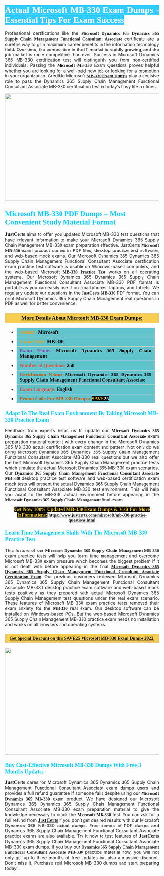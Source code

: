 <h1 style="text-align: justify;"><span style="color:#ffffff;"><span style="font-family:Georgia,serif;"><strong><span style="background-color:#33ccff;">Actual Microsoft MB-330 Exam Dumps - Essential Tips For Exam Success</span></strong></span></span></h1>

<p style="text-align: justify;">Professional certifications like the <span style="font-family:Georgia,serif;"><strong>Microsoft Dynamics 365 Dynamics 365 Supply Chain Management Functional Consultant Associate</strong></span> certificate are a surefire way to gain maximum career benefits in the information technology field. Over time, the competition in the IT market is rapidly growing, and the job market is more competitive than ever. Success in Microsoft Dynamics 365 MB-330 certification test will distinguish you from non-certified individuals. Passing the <span style="font-family:Georgia,serif;"><strong>Microsoft </strong></span><span style="font-family:Arial,Helvetica,sans-serif;"><span style="font-family:Georgia,serif;"><strong>MB-330</strong></span> Exam Questions</span> proves helpful whether you are looking for a well-paid new job or looking for a promotion in your organization. Credible Microsoft <span style="font-family:Georgia,serif;"><strong><a href="https://www.justcerts.com/microsoft/mb-330-practice-questions.html">MB-330 Exam Dumps</a></strong></span> play a decisive role to pass the Dynamics 365 Supply Chain Management Functional Consultant Associate MB-330 certification test in today’s busy life routines.</p>

<p style="text-align: center;"><a href="https://www.justcerts.com/microsoft/mb-330-practice-questions.html"><img alt="" src="https://i.imgur.com/tWVNC2Y.jpg" style="width: 720px; height: 350px;" /></a></p>

<h2 style="margin-right:0in; margin-left:0in"><span style="color:#00ccff;"><span style="font-family:Georgia,serif;"><strong><span style="font-size:18pt">Microsoft MB-330 PDF Dumps – Most Convenient Study Material Format</span></strong></span></span></h2>

<p style="text-align: justify;"><span style="font-size:16px;"><span style="font-family:Georgia,serif;"><strong>JustCerts</strong></span></span> aims to offer you updated Microsoft MB-330 test questions that have relevant information to make your Microsoft Dynamics 365 Supply Chain Management MB-330 exam preparation effective. JustCerts <span style="font-family:Georgia,serif;"><strong>Microsoft MB-330</strong></span> exam product comes in PDF files, desktop practice test software, and web-based mock exams. Our Microsoft Dynamics 365 Dynamics 365 Supply Chain Management Functional Consultant Associate certification exam practice test software is usable on Windows-based computers, and the web-based Microsoft <span style="font-family:Georgia,serif;"><a href="https://www.justcerts.com/microsoft/mb-330-practice-questions.html"><strong>MB-330 Practice Test</strong></a></span> works on all operating systems. Our Microsoft Dynamics 365 Dynamics 365 Supply Chain Management Functional Consultant Associate MB-330 PDF format is portable as you can easily use it on smartphones, laptops, and tablets. We regularly update our questions in the <span style="font-family:Georgia,serif;"><strong>JustCerts MB-330 </strong></span> PDF format. You can print Microsoft Dynamics 365 Supply Chain Management real questions in PDF as well for better convenience.</p>

<h3 style="background: #f7ce50; border: 1px solid rgb(204, 204, 204); padding: 5px 10px; text-align: center;"><span style="font-family:Georgia,serif;"><u><u><span style="color:#000000;"><span style="font-size:11pt"><span style="line-height:normal"><b><span style="font-size:13.0pt"><span cambria="">More Details About Microsoft MB-330 Exam Dumps:</span></span></b></span></span></span></u></u></span></h3>

<ul>
	<li style="margin:0cm 10pt">
	<div style="background:#61c4cd; border: 1px solid rgb(204, 204, 204); padding: 5px 10px; text-align: justify;"><span style="font-family:Georgia,serif;"><span style="font-size:11pt"><span style="line-height:normal"><b><span style="font-size:12.0pt"><span new="" roman="" times=""><span style="color:#f39c12;">Vendor:</span> <span style="color:#000000;">Microsoft</span></span></span></b></span></span></span></div>
	</li>
	<li style="margin:0cm 10pt">
	<div style="background: #61c4cd; border: 1px solid rgb(204, 204, 204); padding: 5px 10px; text-align: justify;"><span style="font-family:Georgia,serif;"><span style="font-size:11pt"><span style="line-height:normal"><b><span style="font-size:12.0pt"><span new="" roman="" times=""><span style="color:#f39c12;">Exam Code:</span> <span style="color:#000000;">MB-330</span></span></span></b></span></span></span></div>
	</li>
	<li style="margin:0cm 10pt">
	<div style="background: #61c4cd; border: 1px solid rgb(204, 204, 204); padding: 5px 10px; text-align: justify;"><span style="font-family:Georgia,serif;"><span style="font-size:11pt"><span style="line-height:normal"><b><span style="font-size:12.0pt"><span new="" roman="" times=""><span style="color:#8e44ad;">Exam Name:</span> <span style="color:#000000;">Microsoft Dynamics 365 Supply Chain Management</span></span></span></b></span></span></span></div>
	</li>
	<li style="margin:0cm 10pt">
	<div style="background: #61c4cd; border: 1px solid rgb(204, 204, 204); padding: 5px 10px;"><span style="font-family:Georgia,serif;"><span style="font-size:11pt"><span style="line-height:normal"><b><span style="font-size:12.0pt"><span new="" roman="" times=""><span style="color:#e74c3c;">Number of Questions:</span><span style="color:#000000;"><span style="color:#f1c40f;"> </span>258</span></span></span></b></span></span></span></div>
	</li>
	<li style="margin:0cm 10pt">
	<div style="background: #61c4cd; border: 1px solid rgb(204, 204, 204); padding: 5px 10px; text-align: justify;"><span style="font-family:Georgia,serif;"><span style="font-size:11pt"><span style="line-height:normal"><b><span style="font-size:12.0pt"><span new="" roman="" times=""><span style="color:#d35400;">Certification Name:</span> Microsoft Dynamics 365 Dynamics 365 Supply Chain Management Functional Consultant Associate</span></span></b></span></span></span></div>
	</li>
	<li style="margin:0cm 10pt">
	<div style="background: #61c4cd; border: 1px solid rgb(204, 204, 204); padding: 5px 10px; text-align: justify;"><span style="font-family:Georgia,serif;"><span style="font-size:11pt"><span style="line-height:normal"><b><span style="font-size:12.0pt"><span new="" roman="" times=""><span style="color:#e74c3c;">Exam Language:</span> <span style="color:#000000;">English</span></span></span></b></span></span></span></div>
	</li>
	<li style="margin:0cm 10pt">
	<div style="background: #61c4cd; border: 1px solid rgb(204, 204, 204); padding: 5px 10px;"><span style="font-family:Georgia,serif;"><span style="font-size:11pt"><span style="line-height:normal"><b><span style="font-size:12.0pt"><span new="" roman="" times=""><span style="color:#d35400;">Promo Code For MB-330 Dumps:</span><span style="color:#f1c40f;"> <span style="background-color:#000000;">SAVE</span></span><span style="color:#ffffff;"><span style="background-color:#000000;">25</span></span></span></span></b></span></span></span></div>
	</li>
</ul>

<h3 style="margin-right:0in; margin-left:0in"><span style="color:#00ccff;"><span style="font-family:Georgia,serif;"><strong><span style="font-size:13.5pt">Adapt To The Real Exam Environment By Taking Microsoft MB-330 Practice Exam</span></strong></span></span></h3>

<p style="text-align: justify;">Feedback from experts helps us to update our <span style="font-family:Georgia,serif;"><strong>Microsoft Dynamics 365 Dynamics 365 Supply Chain Management Functional Consultant Associate</strong></span> exam preparation material content with every change in the Microsoft Dynamics 365 MB-330 actual certification exam content and pattern. Not only do we bring Microsoft Dynamics 365 Dynamics 365 Supply Chain Management Functional Consultant Associate MB-330 real questions but we also offer the best Microsoft Dynamics 365 Supply Chain Management practice tests which simulate the actual Microsoft Dynamics 365 MB-330 exam scenarios. Our <span style="font-family:Georgia,serif;"><strong>Dynamics 365 Supply Chain Management Functional Consultant Associate MB-330</strong></span> desktop practice test software and web-based certification exam mock tests will present the actual Dynamics 365 Supply Chain Management Functional Consultant Associate MB-330 test environment. This will help you adapt to the MB-330 actual environment before appearing in the <span style="font-family:Georgia,serif;"><strong>Microsoft Dynamics 365 Supply Chain Management</strong></span> final exam.</p>

<p style="text-align: center;"><span style="font-family:Georgia,serif;"><strong><span style="font-size:16px;"><span style="color:#f1c40f;"><span style="background-color:#000000;">Get Now 100% Updated MB-330 Exam Dumps & Visit For More InFormations:</span></span></span> <a href="https://www.justcerts.com/microsoft/mb-330-practice-questions.html">https://www.justcerts.com/microsoft/mb-330-practice-questions.html</a></strong></span></p>

<h3 style="margin-right:0in; margin-left:0in"><span style="color:#00ccff;"><span style="font-family:Georgia,serif;"><strong><span style="font-size:13.5pt">Learn Time Management Skills With The Microsoft MB-330 Practice Test</span></strong></span></span></h3>

<p style="text-align: justify;">This feature of our <span style="font-family:Georgia,serif;"><strong>Microsoft Dynamics 365 Supply Chain Management MB-330</strong></span> exam practice tests will help you learn time management and overcome Microsoft MB-330 exam pressure which becomes the biggest problem if it is not dealt with before appearing in the final <span style="font-family:Georgia,serif;"><a href="https://www.justcerts.com/microsoft/microsoft-dynamics-365-certification-exams.html"><strong>Microsoft Dynamics 365 Dynamics 365 Supply Chain Management Functional Consultant Associate Certification Exam</strong></a></span>. Our previous customers reviewed Microsoft Dynamics 365 Dynamics 365 Supply Chain Management Functional Consultant Associate MB-330 desktop practice exam software and web-based mock tests positively as they prepared with actual Microsoft Dynamics 365 Supply Chain Management test questions under the real exam scenario. These features of Microsoft MB-330 exam practice tests removed their exam anxiety for the <span style="font-family:Georgia,serif;"><strong>MB-330 </strong></span> real exam. Our desktop software can be installed on Windows-based PCs. But the web-based Microsoft Dynamics 365 Supply Chain Management MB-330 practice exam needs no installation and works on all browsers and operating systems.</p>

<h3 style="background: rgb(247, 206, 80); border: 1px solid rgb(204, 204, 204); padding: 5px 10px; text-align: center;"><span style="font-family:Georgia,serif;"><u><span style="color:#000000;"><span style="font-size:11pt;"><span style="line-height:normal;"><b><span cambria="">Get Special Discount on this SAVE25 Microsoft MB-330 Exam Dumps 2022.</span></b></span></span></span></u></span></h3>

<p style="text-align: center;"><a href="https://www.justcerts.com/microsoft/mb-330-practice-questions.html"><img alt="" src="https://i.imgur.com/FhvNGd8.jpg" style="width: 700px; height: 350px;" /></a></p>

<h3 style="margin-right:0in; margin-left:0in"><span style="color:#00ccff;"><span style="font-family:Georgia,serif;"><strong><span style="font-size:13.5pt">Buy Cost-Effective Microsoft MB-330 Dumps With Free 3 Months Updates</span></strong></span></span></h3>

<p style="text-align: justify;"><span style="font-size:16px;"><span style="font-family:Georgia,serif;"><strong>JustCerts</strong></span></span> cares for Microsoft Dynamics 365 Dynamics 365 Supply Chain Management Functional Consultant Associate exam dumps users and provides a full refund guarantee if someone fails despite using our <span style="font-family:Georgia,serif;"><strong>Microsoft Dynamics 365 MB-330</strong></span> exam product. We have designed our Microsoft Dynamics 365 Dynamics 365 Supply Chain Management Functional Consultant Associate MB-330 exam preparation material to give the knowledge necessary to crack the <span style="font-family:Georgia,serif;"><strong>Microsoft MB-330</strong></span> test. You can ask for a full refund from <a href="https://www.justcerts.com/"><span style="font-size:16px;"><span style="font-family:Georgia,serif;"><strong>JustCerts</strong></span></span></a> if you don’t get desired results with our Microsoft Dynamics 365 MB-330 actual dumps. Free demos of PDF dumps and Dynamics 365 Supply Chain Management Functional Consultant Associate practice exams are also available. Try it now to test features of <span style="font-size:16px;"><span style="font-family:Georgia,serif;"><strong>JustCerts</strong></span></span> Dynamics 365 Supply Chain Management Functional Consultant Associate MB-330 exam dumps. If you buy our <span style="font-family:Georgia,serif;"><strong>Dynamics 365 Supply Chain Management Functional Consultant Associate MB-330</strong></span> practice material now, you will not only get up to three months of free updates but also a massive discount. Don’t miss it. Purchase real Microsoft MB-330 dumps and start preparing today.</p>
